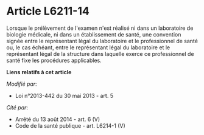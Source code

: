 # Article L6211-14

Lorsque le prélèvement de l'examen n'est réalisé ni dans un laboratoire de biologie médicale, ni dans un établissement de
santé, une convention signée entre le représentant légal du laboratoire et le professionnel de santé ou, le cas échéant,
entre le représentant légal du laboratoire et le représentant légal de la structure dans laquelle exerce ce professionnel de
santé fixe les procédures applicables.

**Liens relatifs à cet article**

_Modifié par_:

  - Loi n°2013-442 du 30 mai 2013 - art. 5

_Cité par_:

  - Arrêté du 13 août 2014 - art. 6 (V)
  - Code de la santé publique - art. L6214-1 (V)
